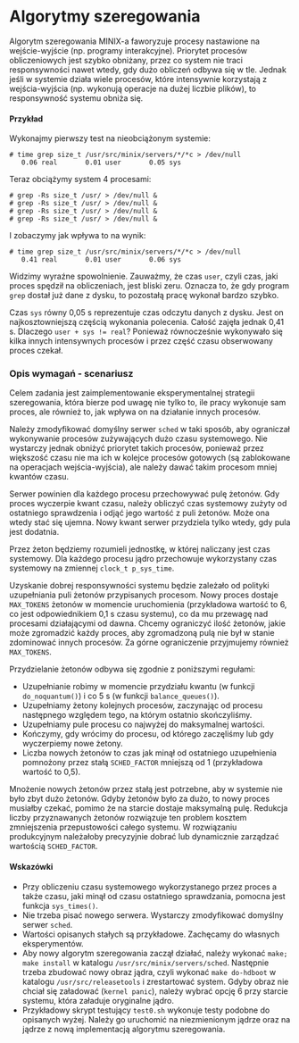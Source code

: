 # Algorytmy szeregowania

Algorytm szeregowania MINIX-a faworyzuje procesy nastawione na wejście-wyjście (np. programy interakcyjne). Priorytet procesów obliczeniowych jest szybko obniżany, przez co system nie traci responsywności nawet wtedy, gdy dużo obliczeń odbywa się w tle. Jednak jeśli w systemie działa wiele procesów, które intensywnie korzystają z wejścia-wyjścia (np. wykonują operacje na dużej liczbie plików), to responsywność systemu obniża się.

#### Przykład

Wykonajmy pierwszy test na nieobciążonym systemie:

    # time grep size_t /usr/src/minix/servers/*/*c > /dev/null
       0.06 real       0.01 user       0.05 sys

Teraz obciążymy system 4 procesami:

    # grep -Rs size_t /usr/ > /dev/null &
    # grep -Rs size_t /usr/ > /dev/null &
    # grep -Rs size_t /usr/ > /dev/null &
    # grep -Rs size_t /usr/ > /dev/null &

I zobaczymy jak wpływa to na wynik:

    # time grep size_t /usr/src/minix/servers/*/*c > /dev/null
       0.41 real       0.01 user       0.06 sys

Widzimy wyraźne spowolnienie. Zauważmy, że czas `user`, czyli czas, jaki proces spędził na obliczeniach, jest bliski zeru. Oznacza to, że gdy program `grep` dostał już dane z dysku, to pozostałą pracę wykonał bardzo szybko.

Czas `sys` równy 0,05 s reprezentuje czas odczytu danych z dysku. Jest on najkosztowniejszą częścią wykonania polecenia. Całość zajęła jednak 0,41 s. Dlaczego `user + sys != real`? Ponieważ równocześnie wykonywało się kilka innych intensywnych procesów i przez część czasu obserwowany proces czekał.


### Opis wymagań - scenariusz

Celem zadania jest zaimplementowanie eksperymentalnej strategii szeregowania, która bierze pod uwagę nie tylko to, ile pracy wykonuje sam proces, ale również to, jak wpływa on na działanie innych procesów. 

Należy zmodyfikować domyślny serwer `sched` w taki sposób, aby ograniczał wykonywanie procesów zużywających dużo czasu systemowego. Nie wystarczy jednak obniżyć priorytet takich procesów, ponieważ przez większość czasu nie ma ich w kolejce procesów gotowych (są zablokowane na operacjach wejścia-wyjścia), ale należy dawać takim procesom mniej kwantów czasu.

Serwer powinien dla każdego procesu przechowywać pulę żetonów. Gdy proces wyczerpie kwant czasu, należy obliczyć czas systemowy zużyty od ostatniego sprawdzenia i odjąć jego wartość z puli żetonów. Może ona wtedy stać się ujemna. Nowy kwant serwer przydziela tylko wtedy, gdy pula jest dodatnia.

Przez żeton będziemy rozumieli jednostkę, w której naliczany jest czas systemowy. Dla każdego procesu jądro przechowuje wykorzystany czas systemowy na zmiennej `clock_t p_sys_time`.

Uzyskanie dobrej responsywności systemu będzie zależało od polityki uzupełniania puli żetonów przypisanych procesom. Nowy proces dostaje `MAX_TOKENS` żetonów w momencie uruchomienia (przykładowa wartość to 6, co jest odpowiednikiem 0,1 s czasu systemu), co da mu przewagę nad procesami działającymi od dawna. Chcemy ograniczyć ilość żetonów, jakie może zgromadzić każdy proces, aby zgromadzoną pulą nie był w stanie zdominować innych procesów. Za górne ograniczenie przyjmujemy również `MAX_TOKENS`.

Przydzielanie żetonów odbywa się zgodnie z poniższymi regułami:

  * Uzupełnianie robimy w momencie przydziału kwantu (w funkcji `do_noquantum()`) i co 5 s (w funkcji  `balance_queues()`).
  * Uzupełniamy żetony kolejnych procesów, zaczynając od procesu następnego względem tego, na którym ostatnio skończyliśmy.
  * Uzupełniamy pule procesu co najwyżej do maksymalnej wartości.
  * Kończymy, gdy wrócimy do procesu, od którego zaczęliśmy lub gdy wyczerpiemy nowe żetony.
  * Liczba nowych żetonów to czas jak minął od ostatniego uzupełnienia pomnożony przez stałą `SCHED_FACTOR` mniejszą od 1 (przykładowa wartość to 0,5).


Mnożenie nowych żetonów przez stałą jest potrzebne, aby w systemie nie było zbyt dużo żetonów. Gdyby żetonów było za dużo, to nowy proces musiałby czekać, pomimo że na starcie dostaje maksymalną pulę. Redukcja liczby przyznawanych żetonów rozwiązuje ten problem kosztem zmniejszenia przepustowości całego systemu. W rozwiązaniu produkcyjnym należałoby precyzyjnie dobrać lub dynamicznie zarządzać wartością `SCHED_FACTOR`.


#### Wskazówki

  * Przy obliczeniu czasu systemowego wykorzystanego przez proces a także czasu, jaki minął od czasu ostatniego sprawdzania, pomocna jest funkcja `sys_times()`.
  * Nie trzeba pisać nowego serwera. Wystarczy zmodyfikować domyślny serwer `sched`.
  * Wartości opisanych stałych są przykładowe. Zachęcamy do własnych eksperymentów.
  * Aby nowy algorytm szeregowania zaczął działać, należy wykonać `make; make install` w katalogu `/usr/src/minix/servers/sched`. Następnie trzeba zbudować nowy obraz jądra, czyli wykonać `make do-hdboot` w katalogu `/usr/src/releasetools` i zrestartować system. Gdyby obraz nie chciał się załadować (`kernel panic`), należy wybrać opcję 6 przy starcie systemu, która załaduje oryginalne jądro.
  * Przykładowy skrypt testujący `test0.sh` wykonuje testy podobne do opisanych wyżej. Należy go uruchomić na niezmienionym jądrze oraz na jądrze z nową implementacją algorytmu szeregowania.